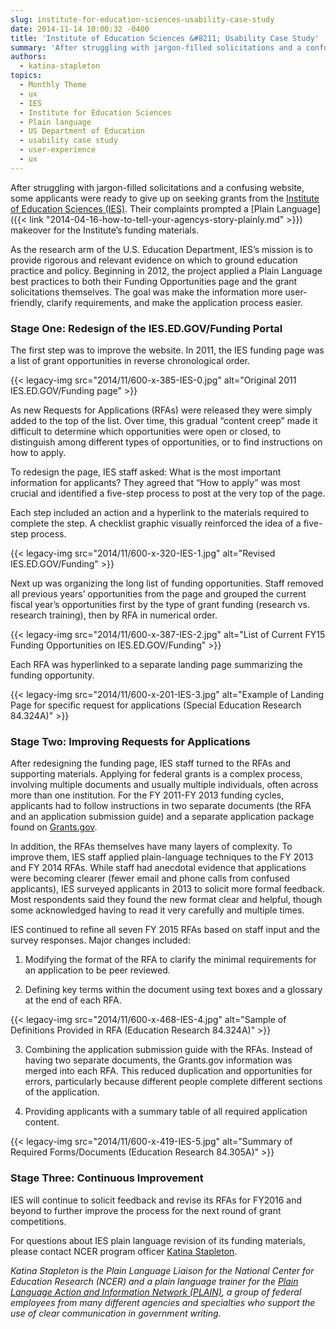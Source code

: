 ```yaml
---
slug: institute-for-education-sciences-usability-case-study
date: 2014-11-14 10:00:32 -0400
title: 'Institute of Education Sciences &#8211; Usability Case Study'
summary: 'After struggling with jargon-filled solicitations and a confusing website, some applicants were ready to give up on seeking grants from the Institute of Education Sciences (IES). Their complaints prompted a Plain Language makeover for the Institute’s funding materials. As the research arm of the U.S. Education Department, IES’s mission is to provide rigorous and relevant evidence'
authors:
  - katina-stapleton
topics:
  - Monthly Theme
  - ux
  - IES
  - Institute for Education Sciences
  - Plain language
  - US Department of Education
  - usability case study
  - user-experience
  - ux
---
```


After struggling with jargon-filled solicitations and a confusing website, some applicants were ready to give up on seeking grants from the [Institute of Education Sciences (IES)](http://ies.ed.gov/funding/). Their complaints prompted a [Plain Language]({{< link "2014-04-16-how-to-tell-your-agencys-story-plainly.md" >}}) makeover for the Institute’s funding materials.

As the research arm of the U.S. Education Department, IES’s mission is to provide rigorous and relevant evidence on which to ground education practice and policy. Beginning in 2012, the project applied a Plain Language best practices to both their Funding Opportunities page and the grant solicitations themselves. The goal was make the information more user-friendly, clarify requirements, and make the application process easier.

### Stage One: Redesign of the IES.ED.GOV/Funding Portal

The first step was to improve the website. In 2011, the IES funding page was a list of grant opportunities in reverse chronological order.

{{< legacy-img src="2014/11/600-x-385-IES-0.jpg" alt="Original 2011 IES.ED.GOV/Funding page" >}}

As new Requests for Applications (RFAs) were released they were simply added to the top of the list. Over time, this gradual “content creep” made it difficult to determine which opportunities were open or closed, to distinguish among different types of opportunities, or to find instructions on how to apply.

To redesign the page, IES staff asked: What is the most important information for applicants? They agreed that “How to apply” was most crucial and identified a five-step process to post at the very top of the page.

Each step included an action and a hyperlink to the materials required to complete the step. A checklist graphic visually reinforced the idea of a five-step process.

{{< legacy-img src="2014/11/600-x-320-IES-1.jpg" alt="Revised IES.ED.GOV/Funding" >}}

Next up was organizing the long list of funding opportunities. Staff removed all previous years’ opportunities from the page and grouped the current fiscal year’s opportunities first by the type of grant funding (research vs. research training), then by RFA in numerical order.

{{< legacy-img src="2014/11/600-x-387-IES-2.jpg" alt="List of Current FY15 Funding Opportunities on IES.ED.GOV/Funding" >}}

Each RFA was hyperlinked to a separate landing page summarizing the funding opportunity.

{{< legacy-img src="2014/11/600-x-201-IES-3.jpg" alt="Example of Landing Page for specific request for applications (Special Education Research 84.324A)" >}}

### Stage Two: Improving Requests for Applications

After redesigning the funding page, IES staff turned to the RFAs and supporting materials. Applying for federal grants is a complex process, involving multiple documents and usually multiple individuals, often across more than one institution. For the FY 2011-FY 2013 funding cycles, applicants had to follow instructions in two separate documents (the RFA and an application submission guide) and a separate application package found on [Grants.gov](http://www.grants.gov/).

In addition, the RFAs themselves have many layers of complexity. To improve them, IES staff applied plain-language techniques to the FY 2013 and FY 2014 RFAs. While staff had anecdotal evidence that applications were becoming clearer (fewer email and phone calls from confused applicants), IES surveyed applicants in 2013 to solicit more formal feedback. Most respondents said they found the new format clear and helpful, though some acknowledged having to read it very carefully and multiple times.

IES continued to refine all seven FY 2015 RFAs based on staff input and the survey responses. Major changes included:

1. Modifying the format of the RFA to clarify the minimal requirements for an application to be peer reviewed.

2. Defining key terms within the document using text boxes and a glossary at the end of each RFA.

{{< legacy-img src="2014/11/600-x-468-IES-4.jpg" alt="Sample of Definitions Provided in RFA (Education Research 84.324A)" >}}

3. Combining the application submission guide with the RFAs. Instead of having two separate documents, the Grants.gov information was merged into each RFA. This reduced duplication and opportunities for errors, particularly because different people complete different sections of the application.

4. Providing applicants with a summary table of all required application content.

{{< legacy-img src="2014/11/600-x-419-IES-5.jpg" alt="Summary of Required Forms/Documents (Education Research 84.305A)" >}}

### Stage Three: Continuous Improvement

IES will continue to solicit feedback and revise its RFAs for FY2016 and beyond to further improve the process for the next round of grant competitions.

For questions about IES plain language revision of its funding materials, please contact NCER program officer [Katina Stapleton](mailto:Katina.Stapleton@ed.gov).

_Katina Stapleton is the Plain Language Liaison for the National Center for Education Research (NCER) and a plain language trainer for the [Plain Language Action and Information Network (PLAIN)](http://www.plainlanguage.gov/), a group of federal employees from many different agencies and specialties who support the use of clear communication in government writing._
